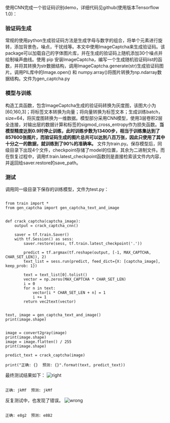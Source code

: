 使用CNN完成一个验证码识别demo，详细代码见github(使用版本Tensorflow 1.0)：  
### 验证码生成
常规的使用python生成验证码方法是生成字母与数字的组合，将单个元素进行旋转，添加背景色，噪点，干扰线等。本文中使用ImageCaptcha来生成验证码。该package可以加载自己的字体图片库，并在生成的验证码上随机添加30个噪点并绘制噪声曲线。使用 pip 安装ImageCaptcha，编写一个生成随机验证码list的函数，并将其转换为str数据结构，调用ImageCaptcha.generate(str)生成验证码图片。调用PIL库中的Image.open() 和 numpy.array()将图片转换为np.ndarray数据结构。文件为gen_captcha.py

### 模型与训练
构造工具函数，包含ImageCaptcha生成的验证码转换为灰度图，该图大小为[60,160,3]；将标签文本转换为向量；将向量转换为标签文本；生成训练batch，size=64，将灰度图转换为一维数据。模型部分采用CNN模型，使用3层卷积2层全连接，对输出层的数据计算和标签的sigmod_cross_entropy作为损失函数。__当模型精度达到0.9时停止训练，此时训练步数为13400步，相当于训练集达到了857600张图片，而验证码生成的图片总共可以达到八百万张，因此只使用了其中十分之一的数据，就训练到了90%的准确率。__ 文件为train.py。保存模型后，同级目录下出现4个文件，checkpoint存储了model的位置，其余为二进制文件。而在恢复过程中，调用tf.train.latest_checkpoint函数则是直接检索该文件内内容，并返回给saver.restore的save_path。

### 测试
调用同一级目录下保存的训练模型，文件为test.py：
<pre><code>
from train import *
from gen_captcha import gen_captcha_text_and_image


def crack_captcha(captcha_image):
    output = crack_captcha_cnn()

    saver = tf.train.Saver()
    with tf.Session() as sess:
        saver.restore(sess, tf.train.latest_checkpoint('.'))

        predict = tf.argmax(tf.reshape(output, [-1, MAX_CAPTCHA, CHAR_SET_LEN]), 2)
        text_list = sess.run(predict, feed_dict={X: [captcha_image], keep_prob: 1})

        text = text_list[0].tolist()
        vector = np.zeros(MAX_CAPTCHA * CHAR_SET_LEN)
        i = 0
        for n in text:
            vector[i * CHAR_SET_LEN + n] = 1
            i += 1
        return vec2text(vector)


text, image = gen_captcha_text_and_image()
print(image.shape)


image = convert2gray(image)
print(image.shape)
image = image.flatten() / 255
print(image.shape)

predict_text = crack_captcha(image)

print("正确: {}  预测: {}".format(text, predict_text))
</code></pre>
最终测试结果如下：
![right](http://epyutao.oss-cn-shanghai.aliyuncs.com/figure_2.png)
<pre><code>
正确: jkMf  预测: jkMf
</code></pre>
反复测试中，也发现了错误。
![wrong](http://epyutao.oss-cn-shanghai.aliyuncs.com/figure_1.png)
<pre><code>
正确: e8g2  预测: e8B2
</code></pre>
